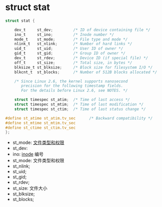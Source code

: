 # struct stat

```c
struct stat {

    dev_t     st_dev;         /* ID of device containing file */
    ino_t     st_ino;         /* Inode number */
    mode_t    st_mode;        /* File type and mode */
    nlink_t   st_nlink;       /* Number of hard links */
    uid_t     st_uid;         /* User ID of owner */
    gid_t     st_gid;         /* Group ID of owner */
    dev_t     st_rdev;        /* Device ID (if special file) */
    off_t     st_size;        /* Total size, in bytes */
    blksize_t st_blksize;     /* Block size for filesystem I/O */
    blkcnt_t  st_blocks;      /* Number of 512B blocks allocated */

    /* Since Linux 2.6, the kernel supports nanosecond
       precision for the following timestamp fields.
       For the details before Linux 2.6, see NOTES. */

    struct timespec st_atim;  /* Time of last access */
    struct timespec st_mtim;  /* Time of last modification */
    struct timespec st_ctim;  /* Time of last status change */

#define st_atime st_atim.tv_sec      /* Backward compatibility */
#define st_mtime st_mtim.tv_sec
#define st_ctime st_ctim.tv_sec
};

```
  
- st_mode: [文件类型和权限](linux-file-type-and-mode.md)
- st_dev: 
- ino: [inode](linux-file-inode) 编号
- st_mode: 文件类型和权限
- st_nlink;  
- st_uid;    
- st_gid;    
- st_rdev;   
- st_size: 文件大小
- st_blksize;
- st_blocks; 
